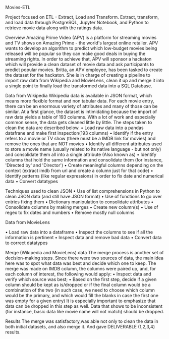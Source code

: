 Movies-ETL

Project focused on ETL - Extract, Load and Transform.
Extract, transform, and load data through PostgreSQL, Jupyter Notebook, and Python to retrieve movie data along with the ratings data.

Overview
Amazing Prime Video (APV) is a platform for streaming movies and TV shows on Amazing Prime - the world's largest online retailer. APV wants to develop an algorithm to predict which low-budget movies being released will be popular so they can make good deals in buying the streaming rights. In order to achieve that, APV will sponsor a hackaton which will provide a clean dataset of movie data and ask participants to predict popular movies.
Britta, an APV employee, has been tasked to create the dataset for the hackaton. She is in charge of creating a pipeline to import raw data from Wikipedia and MovieLens, clean it up and merge it into a single point to finally load the transformed data into a SQL Database.

Data from Wikipedia
Wikipedia data is available in JSON format, which means more flexible format and non tabular data. For each movie entry, there can be an enormous variety of attributes and many of those can be similar. At a first glance, the dataset is intimidating because the import of raw data yields a table of 193 columns. With a lot of work and especially common sense, the data gets cleaned little by little. The steps taken to clean the data are described below.
•	Load raw data into a pandas datafrane and make first inspection(193 columns)
•	Identify if the entry refers to a movie or TV show (there must be a IMDB link for movies) and remove the ones that are NOT movies
•	Identify all different attributes used to store a movie name (usually related to its native language - but not only) and consolidate them all into a single attribute (Also known as)
•	Identify columns that hold the same information and consolidate them (for instance, 'Directed by' and 'Director')
•	Create meaningful columns depending on the context (extract imdb from url and create a column just for that code)
•	Identify patterns (like regular expressions) in order to fix date and numerical data
•	Convert datatypes


Techniques used to clean JSON
•	Use of list comprehensions in Python to clean JSON data (and still have JSON format)
•	Use of functions to go over entries fixing them
•	Dictionary manipulation to consolidate attributes
•	Consolidate columns by making merges
•	Create new column(s)
•	Use of regex to fix dates and numbers
•	Remove mostly null columns

Data from MovieLens

•	Load raw data into a dataframe
•	Inspect the columns to see if all the information is pertinent
•	Inspect data and remove bad data
•	Convert data to correct datatypes


Merge (Wikipedia and MovieLens) data
The merge process is another set of decision-making steps. Since there were two sources of data, the main idea here was to spot what data was best and decide which one to keep. The merge was made on IMDB column, the columns were paired up, and, for each column of interest, the following would apply:
•	Inspect data and verify which source was best;
•	Based on the first step, decide if a given column should be kept as is/dropped or if the final column would be a combination of the two (in such case, we need to choose which column would be the primary, and which would fill the blanks in case the first one was empty for a given entry) It is especially important to emphasize that data can be dropped in this step as well. Data that shows to be inconsistent (for instance, basic data like movie name will not match) should be dropped.


Results
The merge was satisfactory,was able not only to clean the data in both initial datasets, and also  merge it.
And gave DELIVERABLE (1,2,3,4) results.
